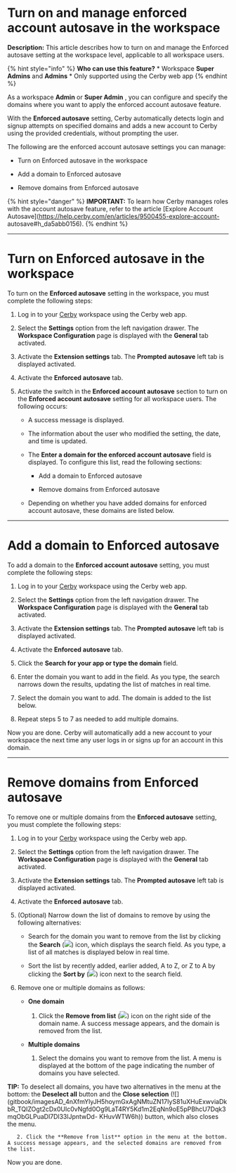 # Turn on and manage enforced account autosave in the workspace

**Description:** This article describes how to turn on and manage the Enforced autosave setting at the workspace level, applicable to all workspace users.

{% hint style="info" %} **Who can use this feature?** * Workspace **Super**
**Admins** and **Admins** * Only supported using the Cerby web app {% endhint
%}

As a workspace **Admin** or **Super Admin** , you can configure and specify
the domains where you want to apply the enforced account autosave feature.

With the **Enforced autosave** setting, Cerby automatically detects login and
signup attempts on specified domains and adds a new account to Cerby using the
provided credentials, without prompting the user.

The following are the enforced account autosave settings you can manage:

  * Turn on Enforced autosave in the workspace

  * Add a domain to Enforced autosave

  * Remove domains from Enforced autosave

{% hint style="danger" %} **IMPORTANT:** To learn how Cerby manages roles with
the account autosave feature, refer to the article [Explore Account
Autosave](https://help.cerby.com/en/articles/9500455-explore-account-
autosave#h_da5abb0156). {% endhint %}

* * *

# **Turn on Enforced autosave in the workspace**

To turn on the **Enforced autosave** setting in the workspace, you must
complete the following steps:

  1. Log in to your [Cerby](https://app.cerby.com/) workspace using the Cerby web app.

  2. Select the **Settings** option from the left navigation drawer. The **Workspace Configuration** page is displayed with the **General** tab activated.

  3. Activate the **Extension settings** tab. The **Prompted autosave** left tab is displayed activated.

  4. Activate the **Enforced autosave** tab.

  5. Activate the switch in the **Enforced account autosave** section to turn on the **Enforced account autosave** setting for all workspace users. The following occurs:

     * A success message is displayed.

     * The information about the user who modified the setting, the date, and time is updated.

     * The **Enter a domain for the enforced account autosave** field is displayed. To configure this list, read the following sections:

       * Add a domain to Enforced autosave

       * Remove domains from Enforced autosave

     * Depending on whether you have added domains for enforced account autosave, these domains are listed below. 

* * *

# **Add a domain to Enforced autosave**

To add a domain to the **Enforced account autosave** setting, you must
complete the following steps:

  1. Log in to your [Cerby](https://app.cerby.com/) workspace using the Cerby web app.

  2. Select the **Settings** option from the left navigation drawer. The **Workspace Configuration** page is displayed with the **General** tab activated.

  3. Activate the **Extension settings** tab. The **Prompted autosave** left tab is displayed activated.

  4. Activate the **Enforced autosave** tab.

  5. Click the **Search for your app or type the domain** field.

  6. Enter the domain you want to add in the field. As you type, the search narrows down the results, updating the list of matches in real time.

  7. Select the domain you want to add. The domain is added to the list below. 

  8. Repeat steps 5 to 7 as needed to add multiple domains.

Now you are done. Cerby will automatically add a new account to your workspace
the next time any user logs in or signs up for an account in this domain.

* * *

# **Remove domains from Enforced autosave**

To remove one or multiple domains from the **Enforced autosave** setting, you
must complete the following steps:

  1. Log in to your [Cerby](https://app.cerby.com/) workspace using the Cerby web app.

  2. Select the **Settings** option from the left navigation drawer. The **Workspace Configuration** page is displayed with the **General** tab activated.

  3. Activate the **Extension settings** tab. The **Prompted autosave** left tab is displayed activated.

  4. Activate the **Enforced autosave** tab.

  5. (Optional) Narrow down the list of domains to remove by using the following alternatives:

     * Search for the domain you want to remove from the list by clicking the **Search** (![](https://downloads.intercomcdn.com/i/o/pc0ldyqu/1583078273/4d34a5e7f428b64bd2cbc5f543e2/AD_4nXfjiZFFvG6pJgbkYgUBccCS5lSbD56s2AlPwTdKKRrKkJWLEjlrX8uizGceRj5ARbCq9-_lHdkmuQ6mxVAdkiStszpo2jcTgZHL5AbE-Gz-Fp05zjKIGmuB40WcJA1C8EpDgAfxAw?expires=1750734000&signature=95c65f9aa7efc7216664f2f8932c852c3b72142772930ca6d05b8d51cf7247d7&req=dSUvFcl5lYNYWvMW3Hu4gchQQuEsCbCmtzh9DBEfapN83tcfO7SxEIZXncMf%0A%2Bg%3D%3D%0A)) icon, which displays the search field. As you type, a list of all matches is displayed below in real time.

     * Sort the list by recently added, earlier added, A to Z, or Z to A by clicking the **Sort by** (![](https://downloads.intercomcdn.com/i/o/pc0ldyqu/1583078540/2524d6b90e4c62985846b6602601/AD_4nXeLLEc0F2qubfeOoN-0uNmM2pLasvkfgBiMPwtHn4SOOIQhFgKLVjRYQaI2540K9yemQ4KyOf49XLskRvdUPimU6BENZD23XFelzVhIFCWREfm8YRFTJ7n8N7oKhwUDYTgxmS0yLg?expires=1750734000&signature=67a9af4945fc2f47ad492e8dff36f7fc0c848cb0cf38cca37685d63dc0801f83&req=dSUvFcl5lYRbWfMW3Hu4gSJUR9psE%2FZhIm5xjrhJt4FgJxCQg59tN4gH4mlS%0ACw%3D%3D%0A)) icon next to the search field.

  6. Remove one or multiple domains as follows:

     * **One domain**

       1. Click the **Remove from list** (![](https://downloads.intercomcdn.com/i/o/pc0ldyqu/1583078711/a7c6fbe2342b710a8e062cfe256b/AD_4nXdwev4haA9bs9GJR2tUDG-jilKafiw0AvIHkRLOsKPRV0Oj_PX8YyDsbiCKGlXRg0WCXadJ2Ztg7GDsXjYNmToPtaNtXF4Op-4QDMdrZaf_akReULyLJuRyZQ4sOEVqc2D4EIzbOA?expires=1750734000&signature=b756832d31d35e9c5171102f713305223e1eab720ab61416db827b36b3ab020b&req=dSUvFcl5lYZeWPMW3Hu4gatddfa2oBLwqFjmVZG6t6ZAs5vll6Bq805YpF4F%0AJg%3D%3D%0A)) icon on the right side of the domain name. A success message appears, and the domain is removed from the list.

     * **Multiple domains**

       1. Select the domains you want to remove from the list. A menu is displayed at the bottom of the page indicating the number of domains you have selected. 

**TIP:** To deselect all domains, you have two alternatives in the menu at the
bottom: the **Deselect all** button and the **Close selection**
(![](gitbook/imagesAD_4nXfmYlyJH5hoymGxAgNMtuZN17IyS81uXHuExwviaDkbR_TQIZOgt2cDx0Ulc0vNgfd0Og9LaT4RY5Kd1m2EqNn9oE5pPBhcU7Dqk3mqObGLPuaDl7Dl33lJpntwDd-
KHuvWTW6h)) button, which also closes the menu.

       2. Click the **Remove from list** option in the menu at the bottom. A success message appears, and the selected domains are removed from the list. 

Now you are done.

